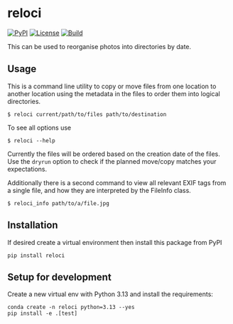 # reloci

[![PyPI](https://img.shields.io/pypi/v/reloci)](https://pypi.org/project/reloci/)
[![License](https://img.shields.io/github/license/153957/reloci)](https://github.com/153957/reloci/blob/main/LICENSE)
[![Build](https://img.shields.io/github/actions/workflow/status/153957/reloci/tests.yml?branch=main)](https://github.com/153957/reloci/actions)

This can be used to reorganise photos into directories by date.


## Usage

This is a command line utility to copy or move files from one location
to another location using the metadata in the files to order them
into logical directories.

    $ reloci current/path/to/files path/to/destination

To see all options use

    $ reloci --help

Currently the files will be ordered based on the creation date of the
files. Use the `dryrun` option to check if the planned move/copy matches
your expectations.

Additionally there is a second command to view all relevant EXIF tags from a
single file, and how they are interpreted by the FileInfo class.

    $ reloci_info path/to/a/file.jpg


## Installation

If desired create a virtual environment then install this package from PyPI

    pip install reloci


## Setup for development

Create a new virtual env with Python 3.13 and install the requirements:

    conda create -n reloci python=3.13 --yes
    pip install -e .[test]

